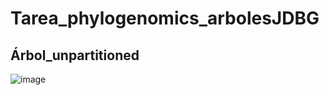 # Tarea_phylogenomics_arbolesJDBG
## Árbol_unpartitioned
![image](https://github.com/Espartano210/Tarea_phylogenomicsarbolesJDBG/assets/130587993/a864aec9-5c25-4b44-85c3-143134898966)

